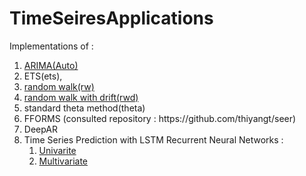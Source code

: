 # TimeSeiresApplications
  Implementations of :
  <ol>
  <li><a href='https://www.youtube.com/watch?v=-r7wB9DJtiU&list=PL3N9eeOlCrP5cK0QRQxeJd6GrQvhAtpBK'>ARIMA(Auto)</a>
  <li>ETS(ets),
  <li><a href='https://machinelearningmastery.com/arima-for-time-series-forecasting-with-python/'>random walk(rw)</a>
  <li><a href=https://machinelearningmastery.com/arima-for-time-series-forecasting-with-python/'>random walk with drift(rwd)</a>
  <li>standard theta method(theta)
  <li>FFORMS (consulted repository : https://github.com/thiyangt/seer)
  <li>DeepAR 
  <li>Time Series Prediction with LSTM Recurrent Neural Networks :
    <ol>
      <li><a href='https://machinelearningmastery.com/time-series-prediction-lstm-recurrent-neural-networks-python-keras/'>Univarite</a>
      <li><a href='https://machinelearningmastery.com/multivariate-time-series-forecasting-lstms-keras/'>Multivariate</a>
    </ol>
  </ol>
